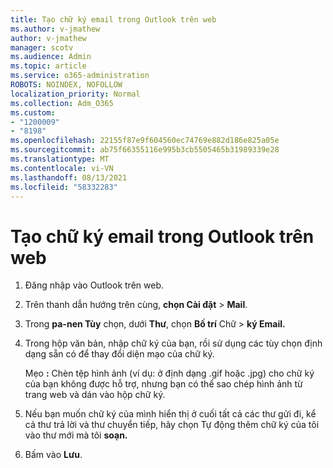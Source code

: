 ```yaml
---
title: Tạo chữ ký email trong Outlook trên web
ms.author: v-jmathew
author: v-jmathew
manager: scotv
ms.audience: Admin
ms.topic: article
ms.service: o365-administration
ROBOTS: NOINDEX, NOFOLLOW
localization_priority: Normal
ms.collection: Adm_O365
ms.custom:
- "1200009"
- "8198"
ms.openlocfilehash: 22155f87e9f604560ec74769e882d186e825a05e
ms.sourcegitcommit: ab75f66355116e995b3cb5505465b31989339e28
ms.translationtype: MT
ms.contentlocale: vi-VN
ms.lasthandoff: 08/13/2021
ms.locfileid: "58332283"
---
```

# <a name="create-email-signature-in-outlook-on-the-web"></a>Tạo chữ ký email trong Outlook trên web

1. Đăng nhập vào Outlook trên web.
2. Trên thanh dẫn hướng trên cùng, **chọn Cài đặt**  >  **Mail**.
3. Trong **pa-nen Tùy** chọn, dưới **Thư**, chọn **Bố trí** Chữ  >  **ký Email.**
4. Trong hộp văn bản, nhập chữ ký của bạn, rồi sử dụng các tùy chọn định dạng sẵn có để thay đổi diện mạo của chữ ký.

    Mẹo **:** Chèn tệp hình ảnh (ví dụ: ở định dạng .gif hoặc .jpg) cho chữ ký của bạn không được hỗ trợ, nhưng bạn có thể sao chép hình ảnh từ trang web và dán vào hộp chữ ký.

5. Nếu bạn muốn chữ ký của mình hiển thị ở cuối tất cả các thư gửi đi, kể cả thư trả lời và thư chuyển tiếp, hãy chọn Tự động thêm chữ ký của tôi vào thư mới mà tôi **soạn.**
6. Bấm vào **Lưu**.
